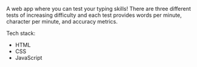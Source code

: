 A web app where you can test your typing skills! There are three different tests of increasing difficulty and each test provides words per minute, character per minute, and accuracy metrics. 

Tech stack: 
- HTML
- CSS 
- JavaScript